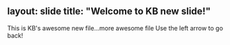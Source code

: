 layout: slide
title: "Welcome to KB new slide!"
---
This is KB's awesome new file...more awesome file
Use the left arrow to go back!
